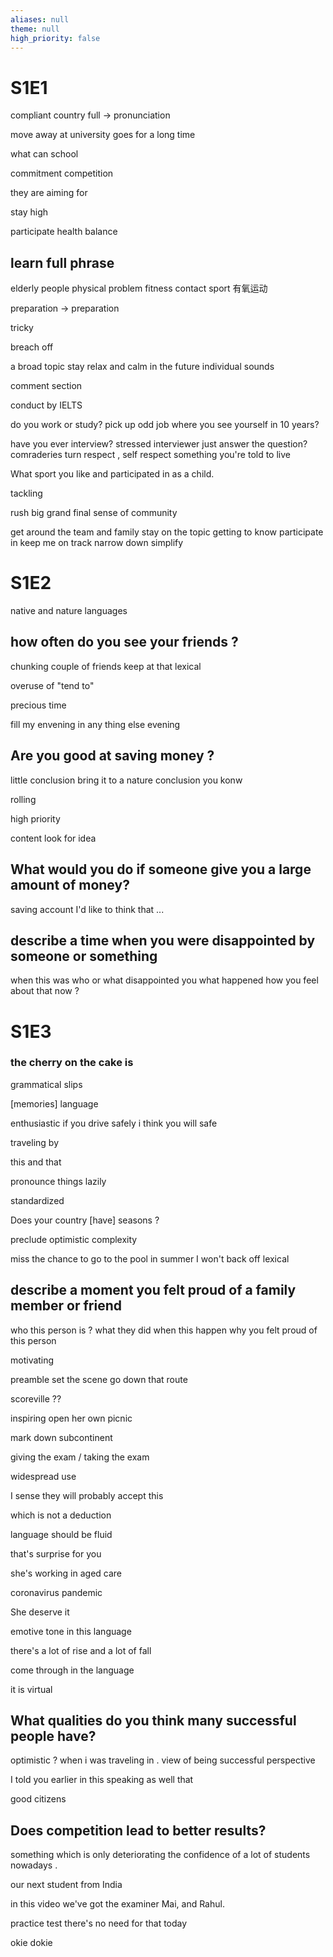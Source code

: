 ```yaml
---
aliases: null
theme: null
high_priority: false
---
```


# S1E1

compliant country
full -> pronunciation

move away
at university
goes for a long time

what can school

commitment
competition

they are aiming for

stay high

participate
health balance

## learn full phrase

elderly people
physical problem
fitness
contact sport
有氧运动

preparation -> preparation

tricky

breach off

a broad topic
stay relax and calm
in the future 
individual sounds

comment section

conduct by IELTS

do you work or study?
pick up odd job
where you see yourself in 10 years?

have you ever interview?
stressed
interviewer just answer the question?
comraderies
turn respect , self respect
something you're  told to live

What sport you like and participated in as a child.

tackling

rush
big grand final
sense  of  community

get around the team and family
stay on the topic
getting to know
participate in
keep me on track
narrow down
simplify

# S1E2

native and nature languages

## how often do you see your friends ?

chunking
couple of friends
keep at that
lexical

overuse of "tend to"

precious time

fill my envening in any thing else
evening

## Are you good at saving money ?

little conclusion
bring it to a nature conclusion
you konw

rolling

high priority

content
look for idea

## What would you do if someone give you a large amount of money?

saving account
I'd like to think that ...

## describe a time when you were disappointed by someone or something

when this was
who or what disappointed you what happened
how you feel about that now ?

# S1E3

### the cherry on the cake is

grammatical slips


[memories]  language

enthusiastic
if you drive safely  i think you will safe

traveling by

this and that

pronounce things lazily

standardized

Does your country [have] seasons ?

preclude
optimistic
complexity

miss the chance to go to the pool in summer
I won't back off
lexical

## describe a moment you felt proud of a family member or friend

who this person is ?
what they did
when this happen
why you felt proud of this person

motivating

preamble
set the scene
go down that route

scoreville  ??

inspiring
open her own picnic

mark down
subcontinent

giving the exam / taking the exam

widespread use

I sense they will probably accept this

which is not a deduction

language should be fluid

that's surprise for you

she's working in aged care

coronavirus pandemic

She deserve it

emotive tone in this language

there's a lot of rise and a lot of fall

come through in the language

it is virtual

## What qualities do you think many successful people have?

optimistic ?
when i was traveling in .
view of being successful
perspective

I told you earlier in this speaking as well that

good citizens

## Does competition lead to better results?

something which is only deteriorating the confidence of a lot of students nowadays .

our next student from India

in this video we've got the examiner Mai, and Rahul.

practice test
there's no need for that today

okie dokie
